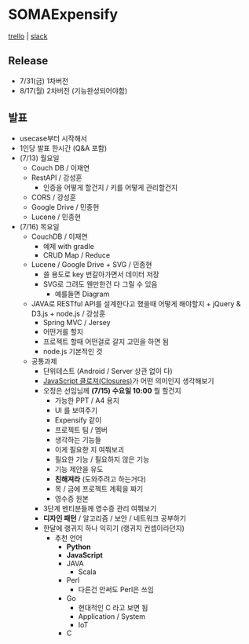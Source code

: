 # SOMAExpensify

[trello](https://trello.com/b/0mX9BKo1/somaexpensify) | [slack](https://somaexpensify.slack.com)

## Release
* 7/31(금) 1차버전
* 8/17(월) 2차버전 (기능완성되어야함)

## 발표
* usecase부터 시작해서
* 1인당 발표 한시간 (Q&A 포함)
* (7/13) 월요일 
	* Couch DB / 이재연
	* RestAPI / 강성훈 
		* 인증을 어떻게 할건지 / 키를 어떻게 관리할건지
	* CORS / 강성훈
	* Google Drive / 민종현
	* Lucene / 민종현
* (7/16) 목요일
	* CouchDB / 이재연
		* 예제 with gradle
		* CRUD Map / Reduce
	* Lucene / Google Drive + SVG / 민종현
		* 쓸 용도로 key 번갈아가면서 데이터 저장
		* SVG로 그려도 웬만한건 다 그릴 수 있음
			* 예를들면 Diagram
	* JAVA로 RESTful API를 설계한다고 했을때 어떻게 해야할지 + jQuery & D3.js  + node.js / 강성훈
		* Spring MVC / Jersey
		* 어떤거를 할지
		* 프로젝트 할때 어떤걸로 갈지 고민을 하면 됨
		* node.js 기본적인 것
	* 공통과제
		* 단위테스트 (Android / Server 상관 없이 다)
		* [JavaScript 클로져(Closures)](https://developer.mozilla.org/ko/docs/Web/JavaScript/Guide/Closures)가 어떤 의미인지 생각해보기
		* 오정은 선임님께 **(7/15) 수요일 10:00** 뭘 할건지
			* 가능한 PPT / A4 용지
			* UI 를 보여주기
			* Expensify 같이
			* 프로젝트 팀 / 멤버
			* 생각하는 기능들 
			* 이게 필요한 지 여쭤보괴
			* 필요한 기능 / 필요하지 않은 기능 
			* 기능 제안을 유도
			* **친해져라** (도와주려고 하는거다)
			* 목 / 금에 프로젝트 계획을 짜기
			* 영수증 원본
		* 3단계 멘티분들께 영수증 관리 여쭤보기
		* **디자인 패턴** / 알고리즘 / 보안 / 네트워크 공부하기
		* 한달에 랭귀지 하나 익히기 (랭귀지 컨셉이라던지)
			* 추천 언어
				* **Python** 
				* **JavaScript**
				* JAVA
					* Scala
				* Perl
					* 다른건 안써도 Perl은 쓰임
				* Go
					* 현대적인 C 라고 보면 됨
					* Application / System
					* IoT
				* C